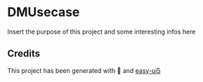 # DMUsecase

Insert the purpose of this project and some interesting infos here

## Credits

This project has been generated with 💙 and [easy-ui5](https://github.com/SAP)
